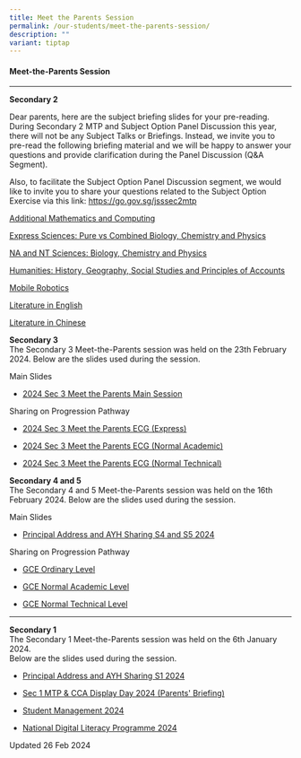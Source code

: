 ```yaml
---
title: Meet the Parents Session
permalink: /our-students/meet-the-parents-session/
description: ""
variant: tiptap
---
```

<h4>Meet-the-Parents Session</h4>
<hr>
<p><strong>Secondary 2</strong>
</p>
<p>Dear parents, here are the subject briefing slides for your pre-reading.
During Secondary 2 MTP and Subject Option Panel Discussion this year, there
will not be any Subject Talks or Briefings. Instead, we invite you to pre-read
the following briefing material and we will be happy to answer your questions
and provide clarification during the Panel Discussion (Q&amp;A Segment).</p>
<p>Also, to facilitate the Subject Option Panel Discussion segment, we would
like to invite you to share your questions related to the Subject Option
Exercise via this link: <a href="https://go.gov.sg/jsssec2mtp" rel="noopener noreferrer nofollow" target="_blank">https://go.gov.sg/jsssec2mtp</a>
</p>
<p><a href="/files/Additional_Mathematics_and_Computing.pdf" rel="noopener noreferrer nofollow" target="_blank">Additional Mathematics and Computing</a>
</p>
<p><a href="/files/Express_Sciences___Pure_vs_Combined_Biology_Chemistry_Physics.pdf" rel="noopener noreferrer nofollow" target="_blank">Express Sciences: Pure vs Combined Biology, Chemistry and Physics</a>
</p>
<p><a href="/files/NA_and_NT_Sciences___Biology_Chemistry_and_Physics.pdf" rel="noopener noreferrer nofollow" target="_blank">NA and NT Sciences: Biology, Chemistry and Physics</a>
</p>
<p><a href="/files/Humanities___History_Geography_Social_Studies_Principles_of_Accounts.pdf" rel="noopener noreferrer nofollow" target="_blank">Humanities: History, Geography, Social Studies and Principles of Accounts</a>
</p>
<p><a href="/files/Mobile_Robotics.pdf" rel="noopener noreferrer nofollow" target="_blank">Mobile Robotics</a>
</p>
<p><a href="/files/Literature_in_English.pdf" rel="noopener noreferrer nofollow" target="_blank">Literature in English</a>
</p>
<p><a href="/files/Literature_in_Chinese.pdf" rel="noopener noreferrer nofollow" target="_blank">Literature in Chinese</a>
</p>
<p><strong>Secondary 3</strong> 
<br>The Secondary 3 Meet-the-Parents session was held on the 23th February
2024. Below are the slides used during the session.</p>
<p>Main Slides</p>
<ul data-tight="true" class="tight">
<li>
<p><a href="/files/2024_Sec_3_MTP_Main_Session_compressed.pdf" rel="noopener noreferrer nofollow" target="_blank">2024 Sec 3 Meet the Parents Main Session</a>
</p>
</li>
</ul>
<p>Sharing on Progression Pathway</p>
<ul data-tight="true" class="tight">
<li>
<p><a href="/files/2024_Sec3_MTP_ECG__3E_.pdf" rel="noopener noreferrer nofollow" target="_blank">2024 Sec 3 Meet the Parents ECG (Express)</a>
</p>
</li>
<li>
<p><a href="/files/2024_Sec3_MTP_ECG__3NA_.pdf" rel="noopener noreferrer nofollow" target="_blank">2024 Sec 3 Meet the Parents ECG (Normal Academic)</a>
</p>
</li>
<li>
<p><a href="/files/2024_Sec3_MTP_ECG__3NT_.pdf" rel="noopener noreferrer nofollow" target="_blank">2024 Sec 3 Meet the Parents ECG (Normal Technical)</a>
</p>
</li>
</ul>
<p><strong>Secondary 4 and 5</strong> 
<br>The Secondary 4 and 5 Meet-the-Parents session was held on the 16th February
2024. Below are the slides used during the session.</p>
<p>Main Slides</p>
<ul data-tight="true" class="tight">
<li>
<p><a href="/files/MTP/2024_sec_45_mtp__main_session.pdf" rel="noopener noreferrer nofollow" target="_blank">Principal Address and AYH Sharing S4 and S5 2024</a>
</p>
</li>
</ul>
<p>Sharing on Progression Pathway</p>
<ul data-tight="true" class="tight">
<li>
<p><a href="/files/MTP/2024_Sec45_MTP_ECG__4E5N_.pdf" rel="noopener noreferrer nofollow" target="_blank">GCE Ordinary Level</a>
</p>
</li>
<li>
<p><a href="/files/MTP/2024_Sec45_MTP_ECG__4NA_.pdf" rel="noopener noreferrer nofollow" target="_blank">GCE Normal Academic Level</a>
</p>
</li>
<li>
<p><a href="/files/MTP/2024_Sec45_MTP_ECG__4NT_.pdf" rel="noopener noreferrer nofollow" target="_blank">GCE Normal Technical Level</a>
</p>
</li>
</ul>
<hr>
<p><strong>Secondary 1</strong> 
<br>The Secondary 1 Meet-the-Parents session was held on the 6th January 2024.
<br>Below are the slides used during the session.
<br>
</p>
<ul data-tight="true" class="tight">
<li>
<p><a href="/files/Principal_Address_and_AYH_Sharing_S1_2024__3_.pdf" rel="noopener noreferrer nofollow" target="_blank">Principal Address and AYH Sharing S1 2024</a>
</p>
</li>
<li>
<p><a href="/files/Sec_1_MTP___CCA_Display_Day_2024__Parents_Briefing_.pdf" rel="noopener noreferrer nofollow" target="_blank">Sec 1 MTP &amp; CCA Display Day 2024 (Parents' Briefing)</a>
</p>
</li>
<li>
<p><a href="/files/Student_Management_2024.pdf" rel="noopener noreferrer nofollow" target="_blank">Student Management 2024</a>
</p>
</li>
<li>
<p><a href="/files/National_Digital_Literacy_Programme_2024.pdf" rel="noopener noreferrer nofollow" target="_blank">National Digital Literacy Programme 2024</a> 
<br>
</p>
</li>
</ul>
<p>Updated 26 Feb 2024</p>